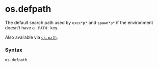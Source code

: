 # os.defpath

The default search path used by `exec*p*` and `spawn*p*` if the environment doesn’t have a `'PATH'` key.

Also available via [`os.path`](/modules/os/path/).

### Syntax

```python
os.defpath
```